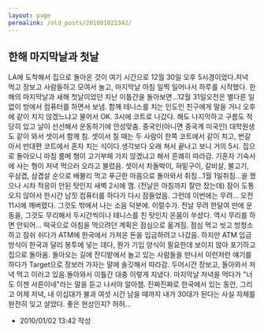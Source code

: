 ```yaml
---
layout: page
permalink: /old_posts/201001021342/
---
```


## 한해 마지막날과 첫날


LA에 도착해서 집으로 돌아온 것이 여기 시간으로 12월 30일 오후 5시경이었다.저녁 먹고 장보고 사람들하고 모여서 놀고, 마지막날 아침 일찍 일어나서 하루를 시작했다. 한해의 마지막날과 새해 첫날이었던 지난 이틀간을 돌아보면...12월 31일오전은 별다른 일 없이 방에서 컴퓨터를 하면서 보냄. 함께 테니스를 치는 인도인 친구에게 말을 거니 오후에 같이 치지 않겠느냐고 물어서 OK. 3시에 코트로 나갔다. 해도 나지막하고 구름도 적당히 있고 날이 선선해서 운동하기에 안성맞춤. 중국인(아니면 중국계 미국인) 대학원생도 같이 와서 셋이서 함께 침. 셋이서 칠 때는 두 사람이 한쪽 코트에서 같이 치고, 번갈아서 반대편 코트에서 혼자 치는 식이다.생각보다 오래 쳐서 끝나고 보니 거의 5시. 집으로 돌아오니 마침 룸메 형이 고기부페 가지 않겠냐고 해서 흔쾌히 따라감. 기혼자 기숙사에 사는 형이 저녁 먹으러 오라고 불렀음. 셋이서 차돌박이, 혀밑구이, 갈비살, 불고기, 우삼겹, 삼겹살 순으로 배불리 먹고 푸근한 마음으로 돌아와서 취침...1월 1일취침...을 했으나 시차 적응이 안된 탓인지 새벽 2시에 깸. (전날은 아침까지 잘만 잤는데) 잠이 도통 오지 않아서 한시간 남짓 컴퓨터를 하다가 다시 잠들었음. 그런데 이번에는 무려... 오전 11시에 깨버렸다. 그것도 밖에서 나는 소음 덕분에. 이럴수가. 전날 무려 한달여 만에 운동을, 그것도 무리해서 두시간씩이나 테니스를 친 탓인지 온몸이 쑤셨다. 역시 무리를 하면 안되어... 떡국으로 아침을 먹으려던 계획은 점심으로 옮겨짐. 점심 먹고 씻고 방청소하고 잠쉬 쉬다가 ATM에 한국에서 가져온 돈을 입금하려고 나갔음. 하지만 ATM 입금 방식이 한국과 달리 봉투에 넣는 데다, 뭔가 기입 양식이 필요한데 보이지 않아 포기하고 집으로 돌아옴. 돌아오는 길에 잔디밭에서 놀고 있는 사람들을 만나서 이런저런 얘기를 하다가 Target으로 장보러 가자는 말에 솔깃해서 따라감. 두어시간 장보고, 돌아와서 저녁 먹고 이러고 있음.돌아와서 이틀간 대충 이렇게 지냈다. 마지막날 저녁을 먹다가 "너도 이젠 서른이네"라는 말을 듣고 나서야 알아챔. 진짜진짜로 한국에서 있는 동안, 그리고 어제 저녁, 내 이십대가 불과 여섯 시간 남을 때까지 내가 30대가 된다는 사실 자체를 완전히 잊고 살았다. 좋은 현상인지? 허허...




- 2010/01/02 13:42 작성